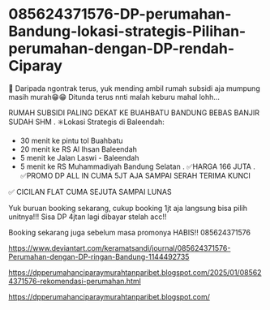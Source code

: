 # 085624371576-DP-perumahan-Bandung-lokasi-strategis-Pilihan-perumahan-dengan-DP-rendah-Ciparay
📢 Daripada ngontrak terus, yuk mending ambil rumah subsidi aja mumpung masih murah😁😁
Ditunda terus nnti malah keburu mahal lohh...

RUMAH SUBSIDI PALING DEKAT KE BUAHBATU BANDUNG BEBAS BANJIR SUDAH SHM
.
✳️Lokasi Strategis di Baleendah:
- 30 menit ke pintu tol Buahbatu
- 20 menit ke RS Al Ihsan Baleendah
- 5 menit ke Jalan Laswi - Baleendah
- 5 menit ke RS Muhammadiyah Bandung Selatan
.
✅HARGA 166 JUTA 
.
✅PROMO DP ALL IN CUMA 5JT AJA SAMPAI SERAH TERIMA KUNCI 

✅ CICILAN FLAT CUMA SEJUTA SAMPAI LUNAS

Yuk buruan booking sekarang, cukup booking 1jt aja langsung bisa pilih unitnya!!!
Sisa DP 4jtan lagi dibayar stelah acc!!

Booking sekarang juga sebelum masa promonya HABIS!!
085624371576

https://www.deviantart.com/keramatsandi/journal/085624371576-Perumahan-dengan-DP-ringan-Bandung-1144492735

https://dpperumahanciparaymurahtanparibet.blogspot.com/2025/01/085624371576-rekomendasi-perumahan.html

https://dpperumahanciparaymurahtanparibet.blogspot.com/
